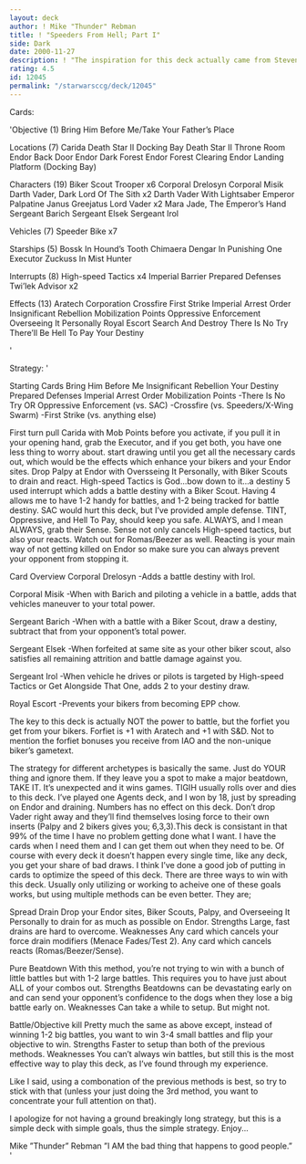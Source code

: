```yaml
---
layout: deck
author: ! Mike "Thunder" Rebman
title: ! "Speeders From Hell; Part I"
side: Dark
date: 2000-11-27
description: ! "The inspiration for this deck actually came from Steven Lewis’ Light Side Speederholics Anonymous deck. Simple yet effective; spread, battle and drain..."
rating: 4.5
id: 12045
permalink: "/starwarsccg/deck/12045"
---
```

Cards: 

'Objective (1)
Bring Him Before Me/Take Your Father’s Place

Locations (7)
Carida
Death Star II Docking Bay
Death Star II Throne Room
Endor Back Door
Endor Dark Forest
Endor Forest Clearing
Endor Landing Platform (Docking Bay)

Characters (19)
Biker Scout Trooper x6
Corporal Drelosyn
Corporal Misik
Darth Vader, Dark Lord Of The Sith x2
Darth Vader With Lightsaber
Emperor Palpatine
Janus Greejatus
Lord Vader x2
Mara Jade, The Emperor’s Hand
Sergeant Barich
Sergeant Elsek
Sergeant Irol

Vehicles (7)
Speeder Bike x7

Starships (5)
Bossk In Hound’s Tooth
Chimaera
Dengar In Punishing One
Executor
Zuckuss In Mist Hunter

Interrupts (8)
High-speed Tactics x4
Imperial Barrier
Prepared Defenses
Twi’lek Advisor x2

Effects (13)
Aratech Corporation
Crossfire
First Strike
Imperial Arrest Order
Insignificant Rebellion
Mobilization Points
Oppressive Enforcement
Overseeing It Personally
Royal Escort
Search And Destroy
There Is No Try
There’ll Be Hell To Pay
Your Destiny



'

Strategy: '

Starting Cards
Bring Him Before Me
Insignificant Rebellion
Your Destiny
Prepared Defenses
Imperial Arrest Order
Mobilization Points
-There Is No Try OR Oppressive Enforcement (vs. SAC)
-Crossfire (vs. Speeders/X-Wing Swarm)
-First Strike (vs. anything else)

First turn pull Carida with Mob Points before you activate, if you pull it in your opening hand, grab the Executor, and if you get both, you have one less thing to worry about. start drawing until you get all the necessary cards out, which would be the effects which enhance your bikers and your Endor sites. Drop Palpy at Endor with Oversseing It Personally, with Biker Scouts to drain and react. High-speed Tactics is God...bow down to it...a destiny 5 used interrupt which adds a battle destiny with a Biker Scout. Having 4 allows me to have 1-2 handy for battles, and 1-2 being tracked for battle destiny. SAC would hurt this deck, but I’ve provided ample defense. TINT, Oppressive, and Hell To Pay, should keep you safe. ALWAYS, and I mean ALWAYS, grab their Sense. Sense not only cancels High-speed tactics, but also your reacts. Watch out for Romas/Beezer as well. Reacting is your main way of not getting killed on Endor so make sure you can always prevent your opponent from stopping it.

Card Overview
Corporal Drelosyn
-Adds a battle destiny with Irol.

Corporal Misik
-When with Barich and piloting a vehicle in a battle, adds that vehicles maneuver to your total power.

Sergeant Barich
-When with a battle with a Biker Scout, draw a destiny, subtract that from your opponent’s total power.

Sergeant Elsek
-When forfeited at same site as your other biker scout, also satisfies all remaining attrition and battle damage against you.

Sergeant Irol
-When vehicle he drives or pilots is targeted by High-speed Tactics or Get Alongside That One, adds 2 to your destiny draw.

Royal Escort
-Prevents your bikers from becoming EPP chow.

The key to this deck is actually NOT the power to battle, but the forfiet you get from your bikers. Forfiet is +1 with Aratech and +1 with S&D. Not to mention the forfiet bonuses you receive from IAO and the non-unique biker’s gametext.

The strategy for different archetypes is basically the same. Just do YOUR thing and ignore them. If they leave you a spot to make a major beatdown, TAKE IT. It’s unexpected and it wins games. TIGIH usually rolls over and dies to this deck. I’ve played one Agents deck, and I won by 18, just by spreading on Endor and draining. Numbers has no effect on this deck. Don’t drop Vader right away and they’ll find themselves losing force to their own inserts (Palpy and 2 bikers gives you; 6,3,3).This deck is consistant in that 99% of the time I have no problem getting done what I want. I have the cards when I need them and I can get them out when they need to be. Of course with every deck it doesn’t happen every single time, like any deck, you get your share of bad draws. I think I’ve done a good job of putting in cards to optimize the speed of this deck. There are three ways to win with this deck. Usually only utilizing or working to acheive one of these goals works, but using multiple methods can be even better. They are;

Spread Drain
Drop your Endor sites, Biker Scouts, Palpy, and Overseeing It Personally to drain for as much as possible on Endor.
Strengths Large, fast drains are hard to overcome.
Weaknesses Any card which cancels your force drain modifiers (Menace Fades/Test 2). Any card which cancels reacts (Romas/Beezer/Sense).

Pure Beatdown
With this method, you’re not trying to win with a bunch of little battles but with 1-2 large battles. This requires you to have just about ALL of your combos out.
Strengths Beatdowns can be devastating early on and can send your opponent’s confidence to the dogs when they lose a big battle early on.
Weaknesses Can take a while to setup. But might not.

Battle/Objective kill
Pretty much the same as above except, instead of winning 1-2 big battles, you want to win 3-4 small battles and flip your objective to win.
Strengths Faster to setup than both of the previous methods.
Weaknesses You can’t always win battles, but still this is the most effective way to play this deck, as I’ve found through my experience.

Like I said, using a combonation of the previous methods is best, so try to stick with that (unless your just doing the 3rd method, you want to concentrate your full attention on that).

I apologize for not having a ground breakingly long strategy, but this is a simple deck with simple goals,  thus the simple strategy. Enjoy...

Mike ”Thunder” Rebman
”I AM the bad thing that happens to good people.” '
